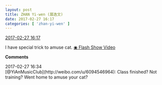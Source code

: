 ```yaml
---
layout: post
title: ZHAN Yi-wen (展逸文)
date: 2017-02-27 16:17
categories: [ 'zhan-yi-wen' ]
---
```


<div class="weibo-info">
  <a href="http://weibo.com/6108090526/ExtWDojTh">2017-02-27 16:17</a>
</div>

I have special trick to amuse cat. [◉ Flash Show Video](http://www.miaopai.com/show/RqO-NxTpUy3VKoeEG4bwBw__.htm)

<!-- more -->

**Comments**

<div class="weibo-info">2017-02-27 16:34</div>
[@YiAnMusicClub](http://weibo.com/u/6094546964): Class finished? Not training? Went home to amuse your cat?

